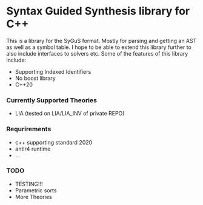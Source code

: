 # Syntax Guided Synthesis library for C++

This is a library for the SyGuS format. Mostly for parsing and getting an AST as well as a symbol table.
I hope to be able to extend this library further to also include interfaces to solvers etc.
Some of the features of this library include:
* Supporting Indexed Identifiers
* No boost library
* C++20



### Currently Supported Theories
* LIA (tested on LIA/LIA_INV of private REPO)

### Requrirements
* c++ supporting standard 2020
* antlr4 runtime
* ...

### TODO
* TESTING!!!
* Parametric sorts
* More Theories